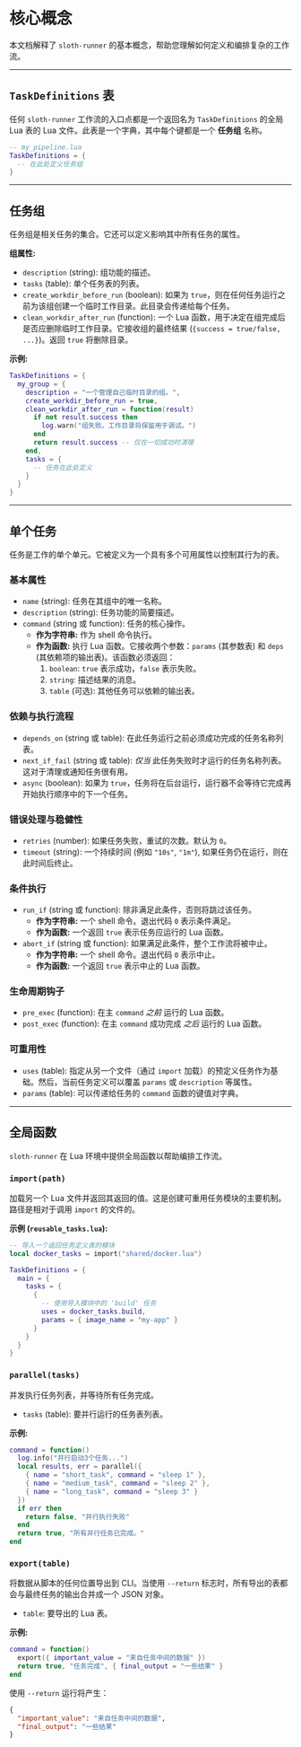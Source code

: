# 核心概念

本文档解释了 `sloth-runner` 的基本概念，帮助您理解如何定义和编排复杂的工作流。

---

## `TaskDefinitions` 表

任何 `sloth-runner` 工作流的入口点都是一个返回名为 `TaskDefinitions` 的全局 Lua 表的 Lua 文件。此表是一个字典，其中每个键都是一个 **任务组** 名称。

```lua
-- my_pipeline.lua
TaskDefinitions = {
  -- 在此处定义任务组
}
```

---

## 任务组

任务组是相关任务的集合。它还可以定义影响其中所有任务的属性。

**组属性:**

*   `description` (string): 组功能的描述。
*   `tasks` (table): 单个任务表的列表。
*   `create_workdir_before_run` (boolean): 如果为 `true`，则在任何任务运行之前为该组创建一个临时工作目录。此目录会传递给每个任务。
*   `clean_workdir_after_run` (function): 一个 Lua 函数，用于决定在组完成后是否应删除临时工作目录。它接收组的最终结果 (`{success = true/false, ...}`)。返回 `true` 将删除目录。

**示例:**
```lua
TaskDefinitions = {
  my_group = {
    description = "一个管理自己临时目录的组。",
    create_workdir_before_run = true,
    clean_workdir_after_run = function(result)
      if not result.success then
        log.warn("组失败。工作目录将保留用于调试。")
      end
      return result.success -- 仅在一切成功时清理
    end,
    tasks = {
      -- 任务在此处定义
    }
  }
}
```

---

## 单个任务

任务是工作的单个单元。它被定义为一个具有多个可用属性以控制其行为的表。

### 基本属性

*   `name` (string): 任务在其组中的唯一名称。
*   `description` (string): 任务功能的简要描述。
*   `command` (string 或 function): 任务的核心操作。
    *   **作为字符串:** 作为 shell 命令执行。
    *   **作为函数:** 执行 Lua 函数。它接收两个参数：`params` (其参数表) 和 `deps` (其依赖项的输出表)。该函数必须返回：
        1.  `boolean`: `true` 表示成功，`false` 表示失败。
        2.  `string`: 描述结果的消息。
        3.  `table` (可选): 其他任务可以依赖的输出表。

### 依赖与执行流程

*   `depends_on` (string 或 table): 在此任务运行之前必须成功完成的任务名称列表。
*   `next_if_fail` (string 或 table): *仅当* 此任务失败时才运行的任务名称列表。这对于清理或通知任务很有用。
*   `async` (boolean): 如果为 `true`，任务将在后台运行，运行器不会等待它完成再开始执行顺序中的下一个任务。

### 错误处理与稳健性

*   `retries` (number): 如果任务失败，重试的次数。默认为 `0`。
*   `timeout` (string): 一个持续时间 (例如 `"10s"`, `"1m"`), 如果任务仍在运行，则在此时间后终止。

### 条件执行

*   `run_if` (string 或 function): 除非满足此条件，否则将跳过该任务。
    *   **作为字符串:** 一个 shell 命令。退出代码 `0` 表示条件满足。
    *   **作为函数:** 一个返回 `true` 表示任务应运行的 Lua 函数。
*   `abort_if` (string 或 function): 如果满足此条件，整个工作流将被中止。
    *   **作为字符串:** 一个 shell 命令。退出代码 `0` 表示中止。
    *   **作为函数:** 一个返回 `true` 表示中止的 Lua 函数。

### 生命周期钩子

*   `pre_exec` (function): 在主 `command` *之前* 运行的 Lua 函数。
*   `post_exec` (function): 在主 `command` 成功完成 *之后* 运行的 Lua 函数。

### 可重用性

*   `uses` (table): 指定从另一个文件（通过 `import` 加载）的预定义任务作为基础。然后，当前任务定义可以覆盖 `params` 或 `description` 等属性。
*   `params` (table): 可以传递给任务的 `command` 函数的键值对字典。

---

## 全局函数

`sloth-runner` 在 Lua 环境中提供全局函数以帮助编排工作流。

### `import(path)`

加载另一个 Lua 文件并返回其返回的值。这是创建可重用任务模块的主要机制。路径是相对于调用 `import` 的文件的。

**示例 (`reusable_tasks.lua`):**
```lua
-- 导入一个返回任务定义表的模块
local docker_tasks = import("shared/docker.lua")

TaskDefinitions = {
  main = {
    tasks = {
      {
        -- 使用导入模块中的 'build' 任务
        uses = docker_tasks.build,
        params = { image_name = "my-app" }
      }
    }
  }
}
```

### `parallel(tasks)`

并发执行任务列表，并等待所有任务完成。

*   `tasks` (table): 要并行运行的任务表列表。

**示例:**
```lua
command = function()
  log.info("并行启动3个任务...")
  local results, err = parallel({
    { name = "short_task", command = "sleep 1" },
    { name = "medium_task", command = "sleep 2" },
    { name = "long_task", command = "sleep 3" }
  })
  if err then
    return false, "并行执行失败"
  end
  return true, "所有并行任务已完成。"
end
```

### `export(table)`

将数据从脚本的任何位置导出到 CLI。当使用 `--return` 标志时，所有导出的表都会与最终任务的输出合并成一个 JSON 对象。

*   `table`: 要导出的 Lua 表。

**示例:**
```lua
command = function()
  export({ important_value = "来自任务中间的数据" })
  return true, "任务完成", { final_output = "一些结果" }
end
```
使用 `--return` 运行将产生：
```json
{
  "important_value": "来自任务中间的数据",
  "final_output": "一些结果"
}
```
